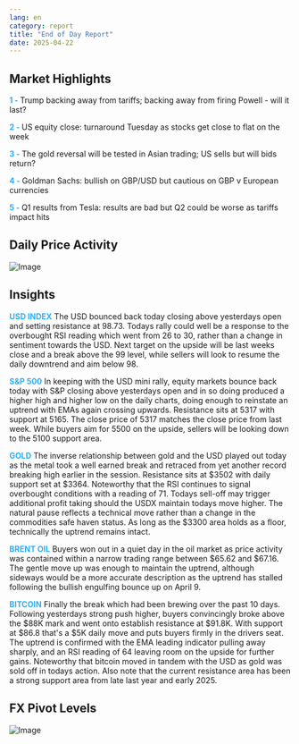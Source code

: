 ```yaml
---
lang: en
category: report
title: "End of Day Report"
date: 2025-04-22
---
```



<h2>Market Highlights</h2>
<strong style="color: #2caef7;">1 - </strong> Trump backing away from tariffs; backing away from firing Powell - will it last?

<strong style="color: #2caef7;">2 - </strong> US equity close: turnaround Tuesday as stocks get close to flat on the week

<strong style="color: #2caef7;">3 - </strong> The gold reversal will be tested in Asian trading; US sells but will bids return?

<strong style="color: #2caef7;">4 - </strong> Goldman Sachs: bullish on GBP/USD but cautious on GBP v European currencies

<strong style="color: #2caef7;">5 - </strong> Q1 results from Tesla: results are bad but Q2 could be worse as tariffs impact hits



<h2>Daily Price Activity</h2>
<img src="https://markleighedu.github.io/img/Apr-2025/22-Apr-2025/price.jpg" alt="Image"/>

<h2>Insights</h2>
<strong style="color: #2caef7;">USD INDEX</strong> The USD bounced back today closing above yesterdays open and setting resistance at 98.73. Todays rally could well be a response to the overbought RSI reading which went from 26 to 30, rather than a change in sentiment towards the USD. Next target on the upside will be last weeks close and a break above the 99 level, while sellers will look to resume the daily downtrend and aim below 98.    

<strong style="color: #2caef7;">S&P 500</strong> In keeping with the USD mini rally, equity markets bounce back today with S&P closing above yesterdays open and in so doing produced a higher high and higher low on the daily charts, doing enough to reinstate an uptrend with EMAs again crossing upwards. Resistance sits at 5317 with support at 5165. The close price of 5317 matches the close price from last week. While buyers aim for 5500 on the upside, sellers will be looking down to the 5100 support area.

<strong style="color: #2caef7;">GOLD</strong> The inverse relationship between gold and the USD played out today as the metal took a well earned break and retraced from yet another record breaking high earlier in the session. Resistance sits at $3502 with daily support set at $3364. Noteworthy that the RSI continues to signal overbought conditions with a reading of 71. Todays sell-off may trigger additional profit taking should the USDX maintain todays move higher. The natural pause reflects a technical move rather than a change in the commodities safe haven status. As long as the $3300 area holds as a floor, technically the uptrend remains intact. 

<strong style="color: #2caef7;">BRENT OIL</strong> Buyers won out in a quiet day in the oil market as price activity was contained within a narrow trading range between $65.62 and $67.16. The gentle move up was enough to maintain the uptrend, although sideways would be a more accurate description as the uptrend has stalled following the bullish engulfing bounce up on April 9.

<strong style="color: #2caef7;">BITCOIN</strong> Finally the break which had been brewing over the past 10 days. Following yesterdays strong push higher, buyers convincingly broke above the $88K mark and went onto establish resistance at $91.8K. With support at $86.8 that's a $5K daily move and puts buyers firmly in the drivers seat. The uptrend is confirmed with the EMA leading indicator pulling away sharply, and an RSI reading of 64 leaving room on the upside for further gains. Noteworthy that bitcoin moved in tandem with the USD as gold was sold off in todays action. Also note that the current resistance area has been a strong support area from late last year and early 2025.



<h2>FX Pivot Levels</h2>
<img src="https://markleighedu.github.io/img/Apr-2025/22-Apr-2025/pivot.jpg" alt="Image"/>